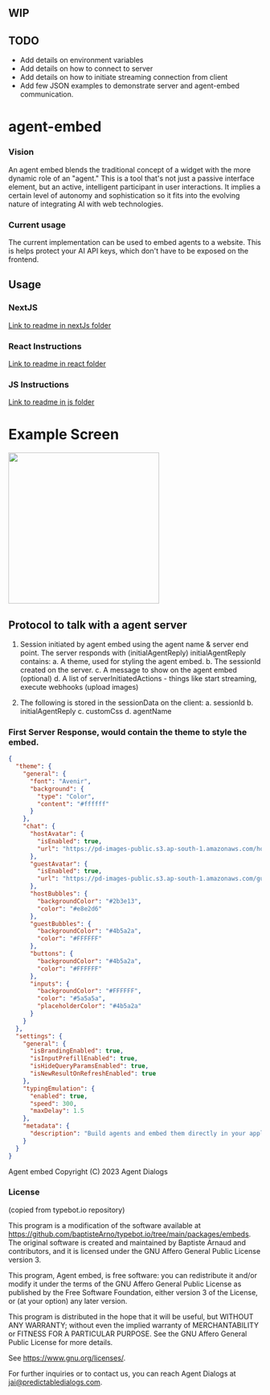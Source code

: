 ## WIP

## TODO
- Add details on environment variables
- Add details on how to connect to server
- Add details on how to initiate streaming connection from client
- Add few JSON examples to demonstrate server and agent-embed communication.

# agent-embed

### Vision
An agent embed blends the traditional concept of a widget with the more dynamic role of an "agent." This is a tool that's not just a passive interface element, but an active, intelligent participant in user interactions. It implies a certain level of autonomy and sophistication so it fits into the evolving nature of integrating AI with web technologies.

### Current usage
The current implementation can be used to embed agents to a website. This is helps protect your AI API keys, which don't have to be exposed on the frontend.

## Usage
### NextJS 
[Link to readme in nextJs folder](https://github.com/Predictable-Dialogs/agent-embed/blob/main/nextjs/README.md)

### React Instructions
[Link to readme in react folder](https://github.com/Predictable-Dialogs/agent-embed/blob/main/react/README.md)

### JS Instructions
[Link to readme in js folder](https://github.com/Predictable-Dialogs/agent-embed/blob/main/js/README.md)

# Example Screen

<img src="https://github.com/Predictable-Dialogs/agent-embed/assets/3472565/ee609766-a401-4490-a2bf-939ae408ef5a" width="300" />



## Protocol to talk with a agent server

1. Session initiated by agent embed using the agent name & server end point. The server responds with (initialAgentReply)
   initialAgentReply contains:
       a. A theme, used for styling the agent embed. 
       b. The sessionId created on the server.
       c. A message to show on the agent embed (optional)
       d. A list of serverInitiatedActions - things like start streaming, execute webhooks (upload images)
       
2. The following is stored in the sessionData on the client:
      a. sessionId
      b. initialAgentReply
      c. customCss
      d. agentName

### First Server Response, would contain the theme to style the embed. 
```json
{
  "theme": {
    "general": {
      "font": "Avenir",
      "background": {
        "type": "Color",
        "content": "#ffffff"
      }
    },
    "chat": {
      "hostAvatar": {
        "isEnabled": true,
        "url": "https://pd-images-public.s3.ap-south-1.amazonaws.com/host-profile.png"
      },
      "guestAvatar": {
        "isEnabled": true,
        "url": "https://pd-images-public.s3.ap-south-1.amazonaws.com/guest-profile.png"
      },
      "hostBubbles": {
        "backgroundColor": "#2b3e13",
        "color": "#e8e2d6"
      },
      "guestBubbles": {
        "backgroundColor": "#4b5a2a",
        "color": "#FFFFFF"
      },
      "buttons": {
        "backgroundColor": "#4b5a2a",
        "color": "#FFFFFF"
      },
      "inputs": {
        "backgroundColor": "#FFFFFF",
        "color": "#5a5a5a",
        "placeholderColor": "#4b5a2a"
      }
    }
  },
  "settings": {
    "general": {
      "isBrandingEnabled": true,
      "isInputPrefillEnabled": true,
      "isHideQueryParamsEnabled": true,
      "isNewResultOnRefreshEnabled": true
    },
    "typingEmulation": {
      "enabled": true,
      "speed": 300,
      "maxDelay": 1.5
    },
    "metadata": {
      "description": "Build agents and embed them directly in your applications without a line of code."
    }
  }
}
```
     
Agent embed
Copyright (C) 2023 Agent Dialogs

### License
(copied from typebot.io repository)

This program is a modification of the software available at 
https://github.com/baptisteArno/typebot.io/tree/main/packages/embeds. 
The original software is created and maintained by Baptiste Arnaud and 
contributors, and it is licensed under the GNU Affero General Public License 
version 3.

This program, Agent embed, is free software: you can redistribute 
it and/or modify it under the terms of the GNU Affero General Public License as 
published by the Free Software Foundation, either version 3 of the License, or 
(at your option) any later version.

This program is distributed in the hope that it will be useful, but WITHOUT 
ANY WARRANTY; without even the implied warranty of MERCHANTABILITY or FITNESS 
FOR A PARTICULAR PURPOSE. See the GNU Affero General Public License for more 
details.

See <https://www.gnu.org/licenses/>.

For further inquiries or to contact us, you can reach Agent Dialogs at 
jai@predictabledialogs.com.

